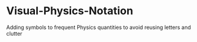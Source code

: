 # Visual-Physics-Notation
Adding symbols to frequent Physics quantities to avoid reusing letters and clutter 
